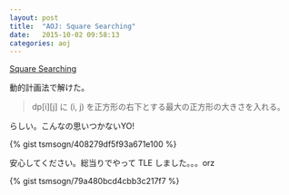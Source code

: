 ```yaml
---
layout: post
title:  "AOJ: Square Searching"
date:   2015-10-02 09:58:13
categories: aoj
---
```

[Square Searching](http://judge.u-aizu.ac.jp/onlinejudge/description.jsp?id=0092)

動的計画法で解けた。

> dp[i][j] に (i, j) を正方形の右下とする最大の正方形の大きさを入れる。

らしい。こんなの思いつかないYO!

{% gist tsmsogn/408279df5f93a671e100 %}

安心してください。総当りでやって TLE しました。。。orz

{% gist tsmsogn/79a480bcd4cbb3c217f7 %}
